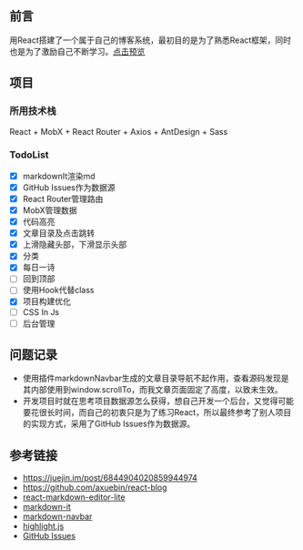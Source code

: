 ## 前言
用React搭建了一个属于自己的博客系统，最初目的是为了熟悉React框架，同时也是为了激励自己不断学习。[点击预览](https://wenqiii.github.io/wq-blog/)

## 项目
### 所用技术栈
React + MobX + React Router + Axios + AntDesign + Sass
### TodoList
- [x] markdownIt渲染md
- [x] GitHub Issues作为数据源
- [x] React Router管理路由
- [x] MobX管理数据
- [x] 代码高亮
- [x] 文章目录及点击跳转
- [x] 上滑隐藏头部，下滑显示头部
- [x] 分类
- [x] 每日一诗
- [ ] 回到顶部
- [ ] 使用Hook代替class
- [x] 项目构建优化
- [ ] CSS In Js
- [ ] 后台管理

## 问题记录
- 使用插件markdownNavbar生成的文章目录导航不起作用，查看源码发现是其内部使用到window.scrollTo，而我文章页面固定了高度，以致未生效。
- 开发项目时就在思考项目数据源怎么获得，想自己开发一个后台，又觉得可能要花很长时间，而自己的初衷只是为了练习React，所以最终参考了别人项目的实现方式，采用了GitHub Issues作为数据源。


## 参考链接
- https://juejin.im/post/6844904020859944974
- https://github.com/axuebin/react-blog
- [react-markdown-editor-lite](https://github.com/HarryChen0506/react-markdown-editor-lite/blob/master/docs/configure.zh-CN.md)
- [markdown-it](https://markdown-it.docschina.org/#%E5%AE%89%E8%A3%85)
- [markdown-navbar](https://github.com/parksben/markdown-navbar)
- [highlight.js](https://github.com/highlightjs/highlight.js)
- [GitHub Issues](https://docs.github.com/en/rest/reference/issues#list-repository-issues)
